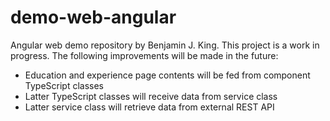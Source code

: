 # demo-web-angular

Angular web demo repository by Benjamin J. King. This project is a work in progress. The following improvements will be made in the future:
- Education and experience page contents will be fed from component TypeScript classes
- Latter TypeScript classes will receive data from service class
- Latter service class will retrieve data from external REST API
